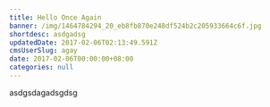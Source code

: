 ```yaml
---
title: Hello Once Again
banner: /img/1464784294_20_eb8fb870e248df524b2c205933664c6f.jpg
shortdesc: asdgadsg
updatedDate: 2017-02-06T02:13:49.591Z
cmsUserSlug: agay
date: 2017-02-06T00:00:00+08:00
categories: null
---
```


asdgsdagadsgdsg